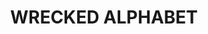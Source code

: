 ---
title: WRECKED ALPHABET
ongoing: false
years: 2020
link: https://wreckedalphabet.xyz/
links:
  - www: https://wreckedalphabet.xyz/
  - broodthaers: http://broodthaers.us/index.php?id=210,340
  - artforum: https://www.artforum.com/picks/wrecked-alphabet-84522
# previewImages:
#   - src: view1.jpeg
#   - src: view2.jpg
#   - src: view3.jpg
description: >
  An exhibition organized with [Joe Scanlan](https://joescanlan.biz/) at the Broodthaers Society of America, WRECKED ALPHABET brings together over forty artists, graphic designers, musicians, and writers whose work engages the alphabet. My essay on Marcel Broodthaers, *On Des!!!gn*, was featured in this show.
---